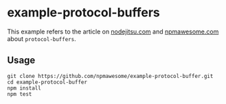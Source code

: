 example-protocol-buffers
========================

This example refers to the article on [nodejitsu.com](http://...) and [npmawesome.com](http://...) about `protocol-buffers`.

## Usage

    git clone https://github.com/npmawesome/example-protocol-buffer.git
    cd example-protocol-buffer
    npm install
    npm test